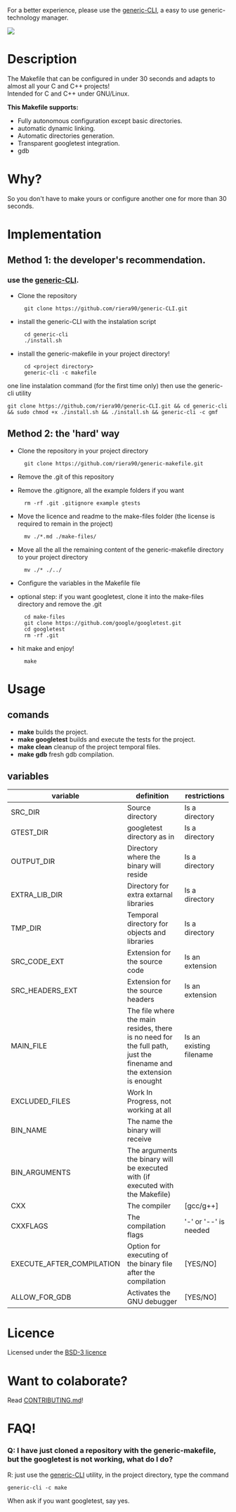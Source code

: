 For a better experience, please use the  [generic-CLI](https://github.com/riera90/generic-CLI), a easy to use generic-technology manager.

![](https://github.com/riera90/generic-makefile/blob/master/make-files/logo.png)

# Description

The Makefile that can be configured in under 30 seconds and adapts to almost all your C and C++ projects!  
Intended for C and C++ under GNU/Linux.


**This Makefile supports:**

- Fully autonomous configuration except basic directories.
- automatic dynamic linking.
- Automatic directories generation.
- Transparent googletest integration.
- gdb

# Why?

So you don't have to make yours or configure another one for more than 30 seconds.

# Implementation

## Method 1: the developer's recommendation.

### use the [generic-CLI](https://github.com/riera90/generic-CLI).

- Clone the repository

		git clone https://github.com/riera90/generic-CLI.git

- install the generic-CLI with the instalation script

		cd generic-cli
		./install.sh

- install the generic-makefile in your project directory!

		cd <project directory>
		generic-cli -c makefile

one line instalation command (for the first time only) then use the generic-cli utility

	git clone https://github.com/riera90/generic-CLI.git && cd generic-cli && sudo chmod +x ./install.sh && ./install.sh && generic-cli -c gmf

## Method 2: the 'hard' way

- Clone the repository in your project directory

		git clone https://github.com/riera90/generic-makefile.git

- Remove the .git of this repository
- Remove the .gitignore, all the example folders if you want

		rm -rf .git .gitignore example gtests

- Move the licence and readme to the make-files folder (the license is required to remain in the project)

		mv ./*.md ./make-files/

- Move all the all the remaining content of the generic-makefile directory to your project directory

		mv ./* ./../

- Configure the variables in the Makefile file
- optional step: if you want googletest, clone it into the make-files directory and remove the .git

		cd make-files
		git clone https://github.com/google/googletest.git
		cd googletest
		rm -rf .git

- hit make and enjoy!

		make




# Usage

## comands

- **make** builds the project.
- **make googletest** builds and execute the tests for the project.
- **make clean** cleanup of the project temporal files.
- **make gdb** fresh gdb compilation.

## variables

| variable        | definition    | restrictions  |
| --------------- |---------------| --------------|
| SRC_DIR         | Source directory | Is a directory |
| GTEST_DIR       | googletest directory as in | Is a directory |
| OUTPUT_DIR      | Directory where the binary will reside | Is a directory |
| EXTRA_LIB_DIR   | Directory for extra extarnal libraries | Is a directory |
| TMP_DIR         | Temporal directory for objects and libraries | Is a directory |
| SRC_CODE_EXT    | Extension for the source code | Is an extension |
| SRC_HEADERS_EXT | Extension for the source headers | Is an extension |
| MAIN_FILE       | The file where the main resides, there is no need for the full path, just the finename and the extension is enought | Is an existing filename |
| EXCLUDED_FILES  | Work In Progress, not working at all | |
| BIN_NAME        | The name the binary will receive | |
| BIN_ARGUMENTS   | The arguments the binary will be executed with (if executed with the Makefile) | |
| CXX             | The compiler | [gcc/g++] |
| CXXFLAGS        | The compilation flags | '-' or  '--' is needed |
| EXECUTE_AFTER_COMPILATION | Option for executing of the binary file after the compilation | [YES/NO] |
| ALLOW_FOR_GDB | Activates the GNU debugger | [YES/NO] |

# Licence

Licensed under the [BSD-3 licence](https://github.com/riera90/generic-makefile/blob/master/LICENSE.md)


# Want to colaborate?

Read [CONTRIBUTING.md](https://github.com/riera90/generic-makefile/blob/master/CONTRIBUTING.md)!

# FAQ!

### Q: I have just cloned a repository with the generic-makefile, but the googletest is not working, what do I do?
R: just use the [generic-CLI](https://github.com/riera90/generic-CLI) utility, in the project directory, type the command

	generic-cli -c make

When ask if you want googletest, say yes.

